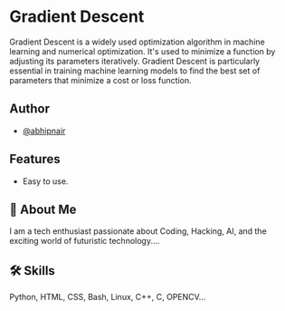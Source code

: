 
# Gradient Descent

Gradient Descent is a widely used optimization algorithm in machine learning and numerical optimization. It's used to minimize a function by adjusting its parameters iteratively. Gradient Descent is particularly essential in training machine learning models to find the best set of parameters that minimize a cost or loss function.




## Author

- [@abhipnair](https://github.com/abhipnair)


## Features

- Easy to use.


## 🚀 About Me
I am a tech enthusiast passionate about Coding, Hacking, AI, and the exciting world of futuristic technology....


## 🛠 Skills
Python, HTML, CSS, Bash, Linux, C++, C, OPENCV...
